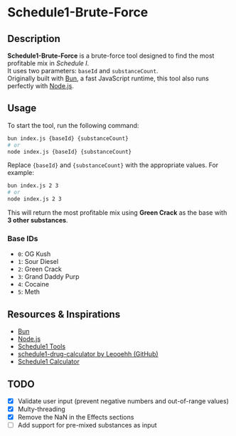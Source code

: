 # Schedule1-Brute-Force

## Description

**Schedule1-Brute-Force** is a brute-force tool designed to find the most profitable mix in *Schedule I*.  
It uses two parameters: `baseId` and `substanceCount`.  
Originally built with [Bun](https://bun.sh/), a fast JavaScript runtime, this tool also runs perfectly with [Node.js](https://nodejs.org/).

## Usage

To start the tool, run the following command:

```bash
bun index.js {baseId} {substanceCount}
# or
node index.js {baseId} {substanceCount}
```

Replace `{baseId}` and `{substanceCount}` with the appropriate values. For example:

```bash
bun index.js 2 3
# or
node index.js 2 3
```

This will return the most profitable mix using **Green Crack** as the base with **3 other substances**.

### Base IDs

* `0`: OG Kush
* `1`: Sour Diesel
* `2`: Green Crack
* `3`: Grand Daddy Purp
* `4`: Cocaine
* `5`: Meth

## Resources & Inspirations

* [Bun](https://bun.sh/)
* [Node.js](https://nodejs.org/)
* [Schedule1 Tools](https://schedule1.tools/)
* [schedule1-drug-calculator by Leooehh (GitHub)](https://github.com/Leooehh/schedule1-drug-calculator)
* [Schedule1 Calculator](https://schedule1-calculator.com/)

## TODO

* [X] Validate user input (prevent negative numbers and out-of-range values)
* [X] Multy-threading
* [X] Remove the NaN in the Effects sections
* [ ] Add support for pre-mixed substances as input
